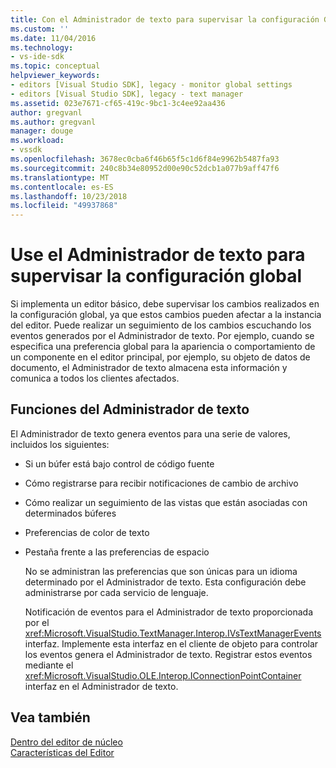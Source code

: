 ```yaml
---
title: Con el Administrador de texto para supervisar la configuración Global | Microsoft Docs
ms.custom: ''
ms.date: 11/04/2016
ms.technology:
- vs-ide-sdk
ms.topic: conceptual
helpviewer_keywords:
- editors [Visual Studio SDK], legacy - monitor global settings
- editors [Visual Studio SDK], legacy - text manager
ms.assetid: 023e7671-cf65-419c-9bc1-3c4ee92aa436
author: gregvanl
ms.author: gregvanl
manager: douge
ms.workload:
- vssdk
ms.openlocfilehash: 3678ec0cba6f46b65f5c1d6f84e9962b5487fa93
ms.sourcegitcommit: 240c8b34e80952d00e90c52dcb1a077b9aff47f6
ms.translationtype: MT
ms.contentlocale: es-ES
ms.lasthandoff: 10/23/2018
ms.locfileid: "49937868"
---
```

# <a name="use-the-text-manager-to-monitor-global-settings"></a>Use el Administrador de texto para supervisar la configuración global
Si implementa un editor básico, debe supervisar los cambios realizados en la configuración global, ya que estos cambios pueden afectar a la instancia del editor. Puede realizar un seguimiento de los cambios escuchando los eventos generados por el Administrador de texto. Por ejemplo, cuando se especifica una preferencia global para la apariencia o comportamiento de un componente en el editor principal, por ejemplo, su objeto de datos de documento, el Administrador de texto almacena esta información y comunica a todos los clientes afectados.  
  
## <a name="text-manager-functions"></a>Funciones del Administrador de texto  
 El Administrador de texto genera eventos para una serie de valores, incluidos los siguientes:  
  
- Si un búfer está bajo control de código fuente  
  
- Cómo registrarse para recibir notificaciones de cambio de archivo  
  
- Cómo realizar un seguimiento de las vistas que están asociadas con determinados búferes  
  
- Preferencias de color de texto  
  
- Pestaña frente a las preferencias de espacio  
  
  No se administran las preferencias que son únicas para un idioma determinado por el Administrador de texto. Esta configuración debe administrarse por cada servicio de lenguaje.  
  
  Notificación de eventos para el Administrador de texto proporcionada por el <xref:Microsoft.VisualStudio.TextManager.Interop.IVsTextManagerEvents> interfaz. Implemente esta interfaz en el cliente de objeto para controlar los eventos genera el Administrador de texto. Registrar estos eventos mediante el <xref:Microsoft.VisualStudio.OLE.Interop.IConnectionPointContainer> interfaz en el Administrador de texto.  
  
## <a name="see-also"></a>Vea también  
 [Dentro del editor de núcleo](../extensibility/inside-the-core-editor.md)   
 [Características del Editor](https://msdn.microsoft.com/library/bdac940d-1f14-4019-a01f-fd0bb3dc7198)